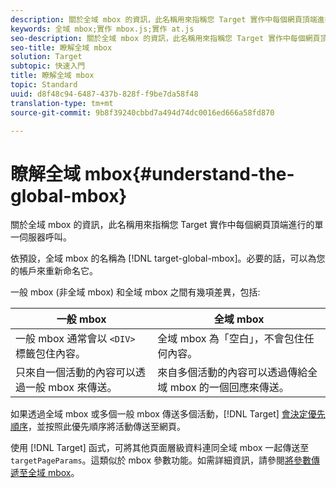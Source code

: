 ```yaml
---
description: 關於全域 mbox 的資訊，此名稱用來指稱您 Target 實作中每個網頁頂端進行的單一伺服器呼叫。
keywords: 全域 mbox;實作 mbox.js;實作 at.js
seo-description: 關於全域 mbox 的資訊，此名稱用來指稱您 Target 實作中每個網頁頂端進行的單一伺服器呼叫。
seo-title: 瞭解全域 mbox
solution: Target
subtopic: 快速入門
title: 瞭解全域 mbox
topic: Standard
uuid: d8f48c94-6487-437b-828f-f9be7da58f48
translation-type: tm+mt
source-git-commit: 9b8f39240cbbd7a494d74dc0016ed666a58fd870

---
```



# 瞭解全域 mbox{#understand-the-global-mbox}

關於全域 mbox 的資訊，此名稱用來指稱您 Target 實作中每個網頁頂端進行的單一伺服器呼叫。

依預設，全域 mbox 的名稱為 [!DNL target-global-mbox]。必要的話，可以為您的帳戶來重新命名它。

一般 mbox (非全域 mbox) 和全域 mbox 之間有幾項差異，包括:

| 一般 mbox | 全域 mbox |
|--- |--- |
| 一般 mbox 通常會以 `<DIV>` 標籤包住內容。 | 全域 mbox 為「空白」，不會包住任何內容。 |
| 只來自一個活動的內容可以透過一般 mbox 來傳送。 | 來自多個活動的內容可以透過傳給全域 mbox 的一個回應來傳送。 |

如果透過全域 mbox 或多個一般 mbox 傳送多個活動，[!DNL Target] [會決定優先順序](../../../../c-activities/priority.md#concept_1780C11FEA57440499F0047DD6900E0F)，並按照此優先順序將活動傳送至網頁。

使用 [!DNL Target] 函式，可將其他頁面層級資料連同全域 mbox 一起傳送至 `targetPageParams`。這類似於 mbox 參數功能。如需詳細資訊，請參閱[將參數傳遞至全域 mbox](../../../../c-implementing-target/c-implementing-target-for-client-side-web/t-mbox-download/c-understanding-global-mbox/pass-parameters-to-global-mbox.md#concept_33362A04146C4E3C8E7089B65F38B5E5)。
